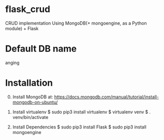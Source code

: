 # flask_crud
CRUD implementation Using MongoDB(+ mongoengine, as a Python module) + Flask
# Default DB name
anging
# Installation
0. Install MongoDB at: 
https://docs.mongodb.com/manual/tutorial/install-mongodb-on-ubuntu/

1. Install virtualenv
$ sudo pip3 install virtualenv
$ virtualenv venv
$ . venv/bin/activate

2. Install Dependencies
$ sudo pip3 install Flask
$ sudo pip3 install mongoengine
